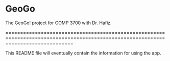 GeoGo
=====

The GeoGo! project for COMP 3700 with Dr. Hafiz.

===================================================================================================================================

This README file will eventually contain the information for using the app.
